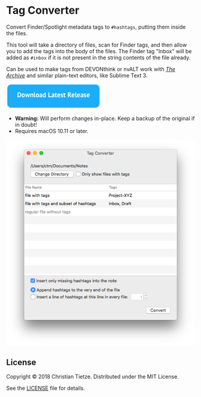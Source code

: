 # Tag Converter

Convert Finder/Spotlight metadata tags to `#hashtags`, putting them inside the files.

This tool will take a directory of files, scan for Finder tags, and then allow you to add the tags into the body of the files. The Finder tag "Inbox" will be added as `#inbox` if it is not present in the string contents of the file already.

Can be used to make tags from DEVONthink or nvALT work with [_The Archive_](https://zettelkasten.de/the-archive/) and similar plain-text editors, like Sublime Text 3.

[![Download latest release](assets/download.png "Download latest release")](https://github.com/Zettelkasten-Method/macOS-Tag-Converter/releases/latest)

- **Warning:** Will perform changes in-place. Keep a backup of the original if in doubt!
- Requires macOS 10.11 or later.

![](assets/screenshot.png)

## License

Copyright &copy; 2018 Christian Tietze. Distributed under the MIT License.

See the [LICENSE](/LICENSE) file for details.
